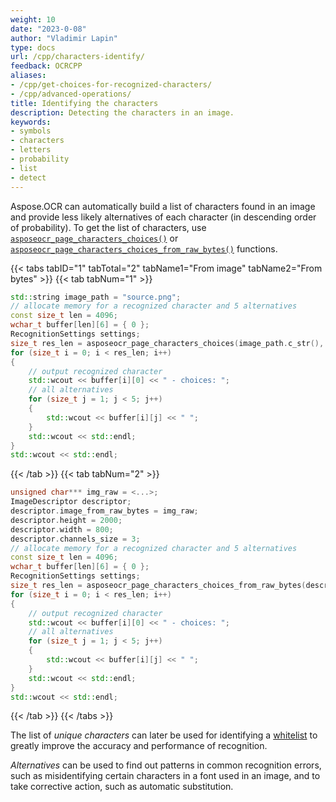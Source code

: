 ```yaml
---
weight: 10
date: "2023-0-08"
author: "Vladimir Lapin"
type: docs
url: /cpp/characters-identify/
feedback: OCRCPP
aliases:
- /cpp/get-choices-for-recognized-characters/
- /cpp/advanced-operations/
title: Identifying the characters
description: Detecting the characters in an image.
keywords:
- symbols
- characters
- letters
- probability
- list
- detect
---
```


Aspose.OCR can automatically build a list of characters found in an image and provide less likely alternatives of each character (in descending order of probability). To get the list of characters, use [`asposeocr_page_characters_choices()`](https://reference.aspose.com/ocr/cpp/groupAspose#gabcfa78f3bd39ad8aaca88e8c5429e5f6) or [`asposeocr_page_characters_choices_from_raw_bytes()`](https://reference.aspose.com/ocr/cpp/groupAspose#ga1de63dc740d47c0f0ce4aa433da81606) functions.

{{< tabs tabID="1" tabTotal="2" tabName1="From image" tabName2="From bytes" >}}
{{< tab tabNum="1" >}}
```cpp
std::string image_path = "source.png";
// allocate memory for a recognized character and 5 alternatives
const size_t len = 4096;
wchar_t buffer[len][6] = { 0 };
RecognitionSettings settings;
size_t res_len = asposeocr_page_characters_choices(image_path.c_str(), buffer, len, settings);
for (size_t i = 0; i < res_len; i++)
{
	// output recognized character
	std::wcout << buffer[i][0] << " - choices: ";
	// all alternatives
	for (size_t j = 1; j < 5; j++)
	{
		std::wcout << buffer[i][j] << " ";
	}
	std::wcout << std::endl;
}
std::wcout << std::endl;
```
{{< /tab >}}
{{< tab tabNum="2" >}}
```cpp
unsigned char*** img_raw = <...>;
ImageDescriptor descriptor;
descriptor.image_from_raw_bytes = img_raw;
descriptor.height = 2000;
descriptor.width = 800;
descriptor.channels_size = 3;
// allocate memory for a recognized character and 5 alternatives
const size_t len = 4096;
wchar_t buffer[len][6] = { 0 };
RecognitionSettings settings;
size_t res_len = asposeocr_page_characters_choices_from_raw_bytes(descriptor, buffer, len, settings);
for (size_t i = 0; i < res_len; i++)
{
	// output recognized character
	std::wcout << buffer[i][0] << " - choices: ";
	// all alternatives
	for (size_t j = 1; j < 5; j++)
	{
		std::wcout << buffer[i][j] << " ";
	}
	std::wcout << std::endl;
}
std::wcout << std::endl;
```
{{< /tab >}}
{{< /tabs >}}

The list of _unique characters_ can later be used for identifying a [whitelist](/ocr/cpp/characters-whitelist/) to greatly improve the accuracy and performance of recognition.

_Alternatives_ can be used to find out patterns in common recognition errors, such as misidentifying certain characters in a font used in an image, and to take corrective action, such as automatic substitution.
